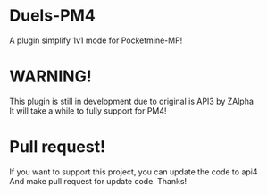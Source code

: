 # Duels-PM4
A plugin simplify 1v1 mode for Pocketmine-MP!
# WARNING!
This plugin is still in development due to original is API3 by ZAlpha<br>
It will take a while to fully support for PM4!
# Pull request!
If you want to support this project, you can update the code to api4<br>
And make pull request for update code.
Thanks!
